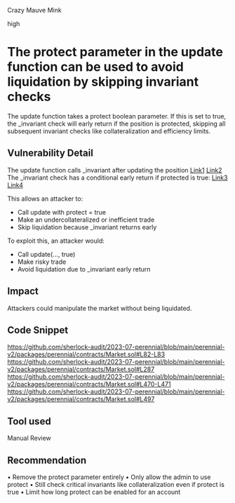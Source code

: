 Crazy Mauve Mink

high

# The protect parameter in the update function can be used to avoid liquidation by skipping invariant checks
The update function takes a protect boolean parameter. If this is set to true, the _invariant check will early return if the position is protected, skipping all subsequent invariant checks like collateralization and efficiency limits.

## Vulnerability Detail 
The update function calls _invariant after updating the position [Link1](https://github.com/sherlock-audit/2023-07-perennial/blob/main/perennial-v2/packages/perennial/contracts/Market.sol#L82-L83)  [Link2](https://github.com/sherlock-audit/2023-07-perennial/blob/main/perennial-v2/packages/perennial/contracts/Market.sol#L287) 
The _invariant check has a conditional early return if protected is true: [Link3](https://github.com/sherlock-audit/2023-07-perennial/blob/main/perennial-v2/packages/perennial/contracts/Market.sol#L470-L471) [Link4](https://github.com/sherlock-audit/2023-07-perennial/blob/main/perennial-v2/packages/perennial/contracts/Market.sol#L497) 

This allows an attacker to:
- Call update with protect = true
- Make an undercollateralized or inefficient trade
- Skip liquidation because _invariant returns early

To exploit this, an attacker would:
- Call update(..., true)
- Make risky trade
- Avoid liquidation due to _invariant early return

## Impact
Attackers could manipulate the market without being liquidated.
## Code Snippet
https://github.com/sherlock-audit/2023-07-perennial/blob/main/perennial-v2/packages/perennial/contracts/Market.sol#L82-L83
https://github.com/sherlock-audit/2023-07-perennial/blob/main/perennial-v2/packages/perennial/contracts/Market.sol#L287
https://github.com/sherlock-audit/2023-07-perennial/blob/main/perennial-v2/packages/perennial/contracts/Market.sol#L470-L471
https://github.com/sherlock-audit/2023-07-perennial/blob/main/perennial-v2/packages/perennial/contracts/Market.sol#L497
## Tool used

Manual Review

## Recommendation 
• Remove the protect parameter entirely
• Only allow the admin to use protect
• Still check critical invariants like collateralization even if protect is true
• Limit how long protect can be enabled for an account
